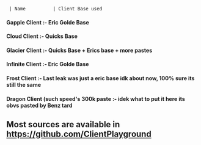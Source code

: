 
     | Name          | Client Base used

#### Gapple Client :- Eric Golde Base
#### Cloud Client :- Quicks Base
#### Glacier Client :- Quicks Base + Erics base + more pastes
#### Infinite Client :- Eric Golde Base
#### Frost Client :- Last leak was just a eric base idk about now, 100% sure its still the same
#### Dragon Client (such speed's 300k paste :- idek what to put it here its obvs pasted by Benz tard

## Most sources are available in https://github.com/ClientPlayground
